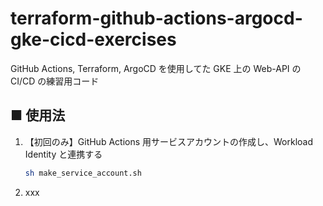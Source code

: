 # terraform-github-actions-argocd-gke-cicd-exercises
GitHub Actions, Terraform, ArgoCD を使用してた GKE 上の Web-API の CI/CD の練習用コード

## ■ 使用法

1. 【初回のみ】GitHub Actions 用サービスアカウントの作成し、Workload Identity と連携する<br>
    ```sh
    sh make_service_account.sh
    ```

1. xxx